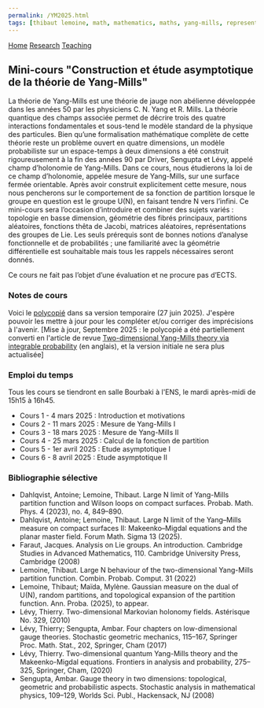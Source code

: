 ```yaml
---
permalink: /YM2025.html
tags: [thibaut lemoine, math, mathematics, maths, yang-mills, representation theory, mathematical physics, probability] 
---
```

<head>
  <meta name="keywords" content="Thibaut Lemoine, math, mathematics, maths, Yang-Mills, representation theory, mathematical physics, probability">
  <meta name="author" content="Thibaut Lemoine">
  <link href="style.css" rel="stylesheet">
  <meta http-equiv='cache-control' content='no-cache'> 
  <meta http-equiv='expires' content='0'> 
  <meta http-equiv='pragma' content='no-cache'>
</head>


<div class="banner">
    <a href="/index.html">Home</a>
    <a href="/research.html">Research</a>
    <a href="/teaching.html">Teaching</a>
</div>

<body>

<div class="content">

<h2>Mini-cours "Construction et étude asymptotique de la théorie de Yang-Mills"</h2>

<p>
  La théorie de Yang-Mills est une théorie de jauge non abélienne développée dans les années 50 par les physiciens C. N. Yang et R. Mills. La théorie quantique des champs associée permet de décrire trois des quatre interactions fondamentales et sous-tend le modèle standard de la physique des particules. Bien qu’une formalisation mathématique complète de cette théorie reste un problème ouvert en quatre dimensions, un modèle probabiliste sur un espace-temps à deux dimensions a été construit rigoureusement à la fin des années 90 par Driver, Sengupta et Lévy, appelé champ d’holonomie de Yang-Mills. Dans ce cours, nous étudierons la loi de ce champ d’holonomie, appelée mesure de Yang-Mills, sur une surface fermée orientable. Après avoir construit explicitement cette mesure, nous nous pencherons sur le comportement de sa fonction de partition lorsque le groupe en question est le groupe U(N), en faisant tendre N vers l’infini. Ce mini-cours sera l’occasion d’introduire et combiner des sujets variés : topologie en basse dimension, géométrie des fibrés principaux, partitions aléatoires, fonctions thêta de Jacobi, matrices aléatoires, représentations des groupes de Lie. Les seuls prérequis sont de bonnes notions d’analyse fonctionnelle et de probabilités ; une familiarité avec la géométrie différentielle est souhaitable mais tous les rappels nécessaires seront donnés.
</p>

<p>
  Ce cours ne fait pas l’objet d’une évaluation et ne procure pas d’ECTS.
</p>

<h3>Notes de cours</h3>

<p>
Voici le <a href="Cours_Yang_Mills_M1.pdf">polycopié</a> dans sa version temporaire (27 juin 2025). J'espère pouvoir les mettre à jour pour les compléter et/ou corriger des imprécisions à l'avenir. [Mise à jour, Septembre 2025 : le polycopié a été partiellement converti en l'article de revue <a href="https://arxiv.org/abs/2508.16162">Two-dimensional Yang-Mills theory via integrable probability</a> (en anglais), et la version initiale ne sera plus actualisée]
</p>

<h3>Emploi du temps</h3>

<p>
  Tous les cours se tiendront en salle Bourbaki à l'ENS, le mardi après-midi de 15h15 à 16h45.
</p>

<ul>
  <li>Cours 1 - 4 mars 2025 : Introduction et motivations</li>
  <li>Cours 2 - 11 mars 2025 : Mesure de Yang-Mills I</li>
  <li>Cours 3 - 18 mars 2025 : Mesure de Yang-Mills II</li>
  <li>Cours 4 - 25 mars 2025 : Calcul de la fonction de partition</li>
  <li>Cours 5 - 1er avril 2025 : Etude asymptotique I</li>
  <li>Cours 6 - 8 avril 2025 : Etude asymptotique II</li>
  </ul>

  <h3>Bibliographie sélective</h3>

<ul>
  <li>Dahlqvist, Antoine; Lemoine, Thibaut. Large N limit of Yang-Mills partition function and Wilson loops on compact surfaces. Probab. Math. Phys. 4 (2023), no. 4, 849–890.</li>
  <li>Dahlqvist, Antoine; Lemoine, Thibaut. Large N limit of the Yang–Mills measure on compact surfaces II: Makeenko–Migdal equations and the planar master field. Forum Math. Sigma 13 (2025).</li>
  <li>Faraut, Jacques. Analysis on Lie groups. An introduction. Cambridge Studies in Advanced Mathematics, 110. Cambridge University Press, Cambridge (2008)</li>
  <li>Lemoine, Thibaut. Large N behaviour of the two-dimensional Yang-Mills partition function. Combin. Probab. Comput. 31 (2022)</li>
  <li>Lemoine, Thibaut; Maïda, Mylène. Gaussian measure on the dual of U(N), random partitions, and topological expansion of the partition function. Ann. Proba. (2025), to appear.</li>
  <li>Lévy, Thierry. Two-dimensional Markovian holonomy fields. Astérisque No. 329, (2010)</li>
  <li>Lévy, Thierry; Sengupta, Ambar. Four chapters on low-dimensional gauge theories. Stochastic geometric mechanics, 115–167, Springer Proc. Math. Stat., 202, Springer, Cham (2017)</li>
  <li>Lévy, Thierry. Two-dimensional quantum Yang-Mills theory and the Makeenko-Migdal equations. Frontiers in analysis and probability, 275–325, Springer, Cham, (2020)</li>
  <li>Sengupta, Ambar. Gauge theory in two dimensions: topological, geometric and probabilistic aspects. Stochastic analysis in mathematical physics, 109–129, Worlds Sci. Publ., Hackensack, NJ (2008)</li>
</ul>

</div>

</body>
